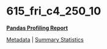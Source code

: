 # 615_fri_c4_250_10

[**Pandas Profiling Report**](../docs_sources/profile/615_fri_c4_250_10.html)

[Metadata](metadata.yaml) | [Summary Statistics](summary_stats.csv)

